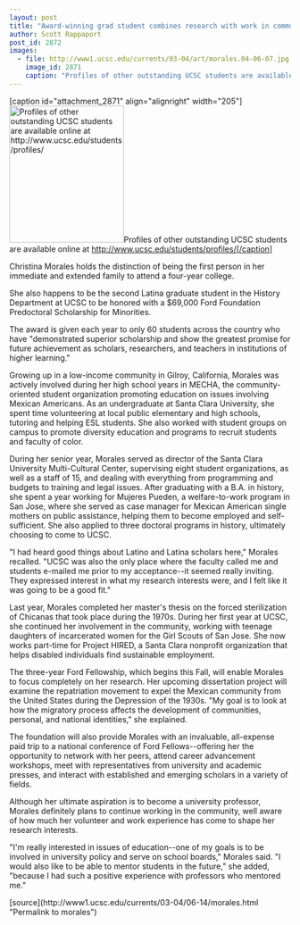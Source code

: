 ```yaml
---
layout: post
title: "Award-winning grad student combines research with work in community"
author: Scott Rappaport
post_id: 2872
images:
  - file: http://www1.ucsc.edu/currents/03-04/art/morales.04-06-07.jpg
    image_id: 2871
    caption: "Profiles of other outstanding UCSC students are available online at http://www.ucsc.edu/students/profiles/"
---
```


[caption id="attachment_2871" align="alignright" width="205"]<a href="http://localhost/mysite/wp-content/uploads/2004/06/morales.04-06-07.jpg"><img class="size-full wp-image-2871" src="http://localhost/mysite/wp-content/uploads/2004/06/morales.04-06-07.jpg" alt="Profiles of other outstanding UCSC students are available online at http://www.ucsc.edu/students/profiles/" width="205" height="245" /></a>Profiles of other outstanding UCSC students are available online at http://www.ucsc.edu/students/profiles/[/caption]
<p>
  Christina Morales holds the distinction of being the first person in her immediate and extended family to attend a four-year college.
</p>
<p>
  She also happens to be the second Latina graduate student in the History Department at UCSC to be honored with a $69,000 Ford Foundation Predoctoral Scholarship for Minorities.
</p>
<p>
  The award is given each year to only 60 students across the country who have "demonstrated superior scholarship and show the greatest promise for future achievement as scholars, researchers, and teachers in institutions of higher learning."<br>
</p>
<p>
  Growing up in a low-income community in Gilroy, California, Morales was actively involved during her high school years in MECHA, the community-oriented student organization promoting education on issues involving Mexican Americans. As an undergraduate at Santa Clara University, she spent time volunteering at local public elementary and high schools, tutoring and helping ESL students. She also worked with student groups on campus to promote diversity education and programs to recruit students and faculty of color.<br>
</p>
<p>
  During her senior year, Morales served as director of the Santa Clara University Multi-Cultural Center, supervising eight student organizations, as well as a staff of 15, and dealing with everything from programming and budgets to training and legal issues. After graduating with a B.A. in history, she spent a year working for Mujeres Pueden, a welfare-to-work program in San Jose, where she served as case manager for Mexican American single mothers on public assistance, helping them to become employed and self-sufficient. She also applied to three doctoral programs in history, ultimately choosing to come to UCSC.<br>
</p>
<p>
  "I had heard good things about Latino and Latina scholars here," Morales recalled. "UCSC was also the only place where the faculty called me and students e-mailed me prior to my acceptance--it seemed really inviting. They expressed interest in what my research interests were, and I felt like it was going to be a good fit."<br>
</p>
<p>
  Last year, Morales completed her master's thesis on the forced sterilization of Chicanas that took place during the 1970s. During her first year at UCSC, she continued her involvement in the community, working with teenage daughters of incarcerated women for the Girl Scouts of San Jose. She now works part-time for Project HIRED, a Santa Clara nonprofit organization that helps disabled individuals find sustainable employment.<br>
</p>
<p>
  The three-year Ford Fellowship, which begins this Fall, will enable Morales to focus completely on her research. Her upcoming dissertation project will examine the repatriation movement to expel the Mexican community from the United States during the Depression of the 1930s. "My goal is to look at how the migratory process affects the development of communities, personal, and national identities," she explained.<br>
</p>
<p>
  The foundation will also provide Morales with an invaluable, all-expense paid trip to a national conference of Ford Fellows--offering her the opportunity to network with her peers, attend career advancement workshops, meet with representatives from university and academic presses, and interact with established and emerging scholars in a variety of fields.<br>
</p>
<p>
  Although her ultimate aspiration is to become a university professor, Morales definitely plans to continue working in the community, well aware of how much her volunteer and work experience has come to shape her research interests.<br>
</p>
<p>
  "I'm really interested in issues of education--one of my goals is to be involved in university policy and serve on school boards," Morales said. "I would also like to be able to mentor students in the future," she added, "because I had such a positive experience with professors who mentored me."<br>
</p>
[source](http://www1.ucsc.edu/currents/03-04/06-14/morales.html "Permalink to morales")
